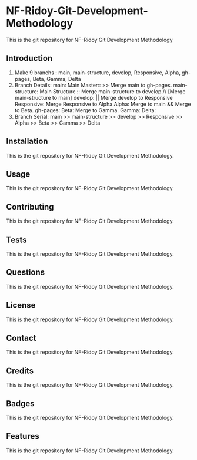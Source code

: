 # NF-Ridoy-Git-Development-Methodology
This is the git repository for NF-Ridoy Git Development Methodology
## Introduction
1. Make 9 branchs : main, main-structure, develop, Responsive, Alpha, gh-pages, Beta, Gamma, Delta
2. Branch Details:
    main: Main Master::  >> Merge main to gh-pages.
    main-structure: Main Structure :: Merge main-structure to develop // [Merge main-structure to main]
    develop:  || Merge develop to Responsive
    Responsive: Merge Responsive to Alpha
    Alpha: Merge to main && Merge to Beta.
    gh-pages: 
    Beta: Merge to Gamma.
    Gamma:
    Delta:
3. Branch Serial:
    main >> main-structure >> develop >> Responsive >> Alpha >> Beta >> Gamma >> Delta
## Installation
This is the git repository for NF-Ridoy Git Development Methodology.
## Usage
This is the git repository for NF-Ridoy Git Development Methodology.
## Contributing
This is the git repository for NF-Ridoy Git Development Methodology.
## Tests
This is the git repository for NF-Ridoy Git Development Methodology.
## Questions
This is the git repository for NF-Ridoy Git Development Methodology.
## License
This is the git repository for NF-Ridoy Git Development Methodology.
## Contact
This is the git repository for NF-Ridoy Git Development Methodology.
## Credits
This is the git repository for NF-Ridoy Git Development Methodology.
## Badges
This is the git repository for NF-Ridoy Git Development Methodology.
## Features
This is the git repository for NF-Ridoy Git Development Methodology.


